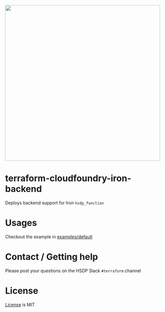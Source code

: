 <img src="https://cdn.rawgit.com/hashicorp/terraform-website/master/content/source/assets/images/logo-hashicorp.svg" width="500px">

# terraform-cloudfoundry-iron-backend
Deploys backend support for Iron `hsdp_function`

# Usages

Checkout the example in [examples/default](./examples/default)

<!-- BEGINNING OF PRE-COMMIT-TERRAFORM DOCS HOOK -->
<!-- END OF PRE-COMMIT-TERRAFORM DOCS HOOK -->

# Contact / Getting help

Please post your questions on the HSDP Slack `#terraform` channel

# License
[License](./LICENSE.md) is MIT
